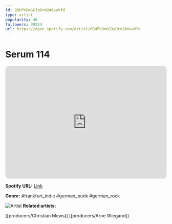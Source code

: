 ```yaml
---
id: 0BHPV8mGG3aOrm2A6aaVfd
type: artist
popularity: 46
followers: 39324
url: https://open.spotify.com/artist/0BHPV8mGG3aOrm2A6aaVfd
---
```

# Serum 114

<iframe style="border-radius:12px" src="https://open.spotify.com/embed/artist/0BHPV8mGG3aOrm2A6aaVfd" width="100%" height="352" frameBorder="0" allowfullscreen="" allow="autoplay; clipboard-write; encrypted-media; fullscreen; picture-in-picture" loading="lazy"></iframe>

**Spotify URL:** [Link](https://open.spotify.com/artist/0BHPV8mGG3aOrm2A6aaVfd)

**Genre:**  #frankfurt_indie #german_punk #german_rock

![Artist](https://i.scdn.co/image/ab6761610000e5eb03c3f66ecab53d2d61bb8fed)
**Related artists:**

[[producers/Christian Mews]]
[[producers/Arne Wiegand]]
